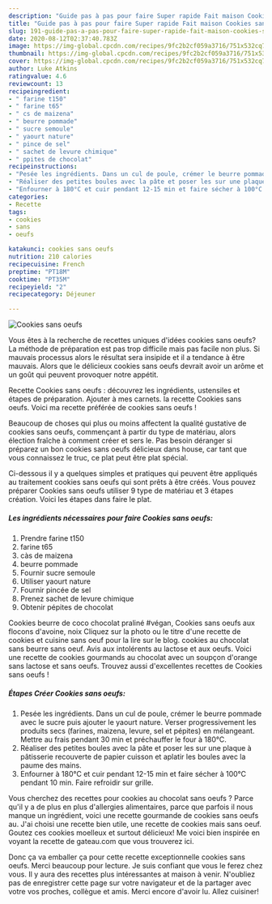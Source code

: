 ```yaml
---
description: "Guide pas à pas pour faire Super rapide Fait maison Cookies sans oeufs"
title: "Guide pas à pas pour faire Super rapide Fait maison Cookies sans oeufs"
slug: 191-guide-pas-a-pas-pour-faire-super-rapide-fait-maison-cookies-sans-oeufs
date: 2020-08-12T02:37:40.783Z
image: https://img-global.cpcdn.com/recipes/9fc2b2cf059a3716/751x532cq70/cookies-sans-oeufs-photo-principale-de-la-recette.jpg
thumbnail: https://img-global.cpcdn.com/recipes/9fc2b2cf059a3716/751x532cq70/cookies-sans-oeufs-photo-principale-de-la-recette.jpg
cover: https://img-global.cpcdn.com/recipes/9fc2b2cf059a3716/751x532cq70/cookies-sans-oeufs-photo-principale-de-la-recette.jpg
author: Luke Atkins
ratingvalue: 4.6
reviewcount: 13
recipeingredient:
- " farine t150"
- " farine t65"
- " cs de maizena"
- " beurre pommade"
- " sucre semoule"
- " yaourt nature"
- " pince de sel"
- " sachet de levure chimique"
- " ppites de chocolat"
recipeinstructions:
- "Pesée les ingrédients. Dans un cul de poule, crémer le beurre pommade avec le sucre puis ajouter le yaourt nature. Verser progressivement les produits secs (farines, maizena, levure, sel et pépites) en mélangeant. Mettre au frais pendant 30 min et préchauffer le four à 180°C."
- "Réaliser des petites boules avec la pâte et poser les sur une plaque à pâtisserie recouverte de papier cuisson et aplatir les boules avec la paume des mains."
- "Enfourner à 180°C et cuir pendant 12-15 min et faire sécher à 100°C pendant 10 min. Faire refroidir sur grille."
categories:
- Recette
tags:
- cookies
- sans
- oeufs

katakunci: cookies sans oeufs 
nutrition: 210 calories
recipecuisine: French
preptime: "PT18M"
cooktime: "PT35M"
recipeyield: "2"
recipecategory: Déjeuner

---
```



![Cookies sans oeufs](https://img-global.cpcdn.com/recipes/9fc2b2cf059a3716/751x532cq70/cookies-sans-oeufs-photo-principale-de-la-recette.jpg)

Vous êtes à la recherche de recettes uniques d'idées cookies sans oeufs? La méthode de préparation est pas trop difficile mais pas facile non plus. Si mauvais processus alors le résultat sera insipide et il a tendance à être mauvais. Alors que le délicieux cookies sans oeufs devrait avoir un arôme et un goût qui peuvent provoquer notre appétit.

Recette Cookies sans oeufs : découvrez les ingrédients, ustensiles et étapes de préparation. Ajouter à mes carnets. la recette Cookies sans oeufs. Voici ma recette préférée de cookies sans oeufs !

Beaucoup de choses qui plus ou moins affectent la qualité gustative de cookies sans oeufs, commençant à partir du type de matériau, alors élection fraîche à comment créer et sers le. Pas besoin déranger si préparez un bon cookies sans oeufs délicieux dans house, car tant que vous connaissez le truc, ce plat peut être plat spécial.


Ci-dessous il y a quelques simples et pratiques qui peuvent être appliqués au traitement cookies sans oeufs qui sont prêts à être créés. Vous pouvez préparer Cookies sans oeufs utiliser 9 type de matériau et 3 étapes création. Voici les étapes dans faire le plat.

<!--inarticleads1-->

##### Les ingrédients nécessaires pour faire Cookies sans oeufs:

1. Prendre  farine t150
1.   farine t65
1.   càs de maizena
1.   beurre pommade
1. Fournir  sucre semoule
1. Utiliser  yaourt nature
1. Fournir  pincée de sel
1. Prenez  sachet de levure chimique
1. Obtenir  pépites de chocolat


Cookies beurre de coco chocolat praliné #végan, Cookies sans oeufs aux flocons d&#39;avoine, noix Cliquez sur la photo ou le titre d&#39;une recette de cookies et cuisine sans oeuf pour la lire sur le blog. cookies au chocolat sans beurre sans oeuf. Avis aux intolérents au lactose et aux oeufs. Voici une recette de cookies gourmands au chocolat avec un soupçon d&#39;orange sans lactose et sans oeufs. Trouvez aussi d&#39;excellentes recettes de Cookies sans oeufs ! 

<!--inarticleads2-->

##### Étapes Créer Cookies sans oeufs:

1. Pesée les ingrédients. Dans un cul de poule, crémer le beurre pommade avec le sucre puis ajouter le yaourt nature. Verser progressivement les produits secs (farines, maizena, levure, sel et pépites) en mélangeant. Mettre au frais pendant 30 min et préchauffer le four à 180°C.
1. Réaliser des petites boules avec la pâte et poser les sur une plaque à pâtisserie recouverte de papier cuisson et aplatir les boules avec la paume des mains.
1. Enfourner à 180°C et cuir pendant 12-15 min et faire sécher à 100°C pendant 10 min. Faire refroidir sur grille.


Vous cherchez des recettes pour cookies au chocolat sans oeufs ? Parce qu&#39;il y a de plus en plus d&#39;allergies alimentaires, parce que parfois il nous manque un ingrédient, voici une recette gourmande de cookies sans oeufs au. J&#39;ai choisi une recette bien utile, une recette de cookies mais sans oeuf. Goutez ces cookies moelleux et surtout délicieux! Me voici bien inspirée en voyant la recette de gateau.com que vous trouverez ici. 


Donc ça va emballer ça pour cette recette exceptionnelle cookies sans oeufs. Merci beaucoup pour lecture. Je suis confiant que vous le ferez chez vous. Il y aura des recettes plus  intéressantes at maison à venir. N'oubliez pas de enregistrer cette page sur votre navigateur et de la partager avec votre vos proches, collègue et amis. Merci encore d'avoir lu. Allez cuisiner!
